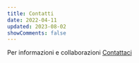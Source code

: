 ```yaml
---
title: Contatti
date: 2022-04-11
updated: 2023-08-02
showComments: false
---
```


Per informazioni e collaborazioni [Contattaci](mailto:thetuxdev@gmail.com)